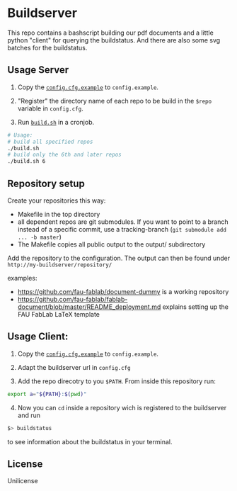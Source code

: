 Buildserver
===========

This repo contains a bashscript building our pdf documents and a little python "client" for querying the buildstatus. And there are also some svg batches for the buildstatus.

Usage Server
------------

 1. Copy the [`config.cfg.example`](config.cfg.example) to `config.example`.

 1. "Register" the directory name of each repo to be build in the `$repo` variable in `config.cfg`.

 1. Run [`build.sh`](build.sh) in a cronjob.

```bash
# Usage:
# build all specified repos
./build.sh
# build only the 6th and later repos
./build.sh 6
```

Repository setup
----------------

Create your repositories this way:

* Makefile in the top directory
* all dependent repos are git submodules. If you want to point to a branch instead of a specific commit, use a tracking-branch (`git submodule add ... -b master`)
* The Makefile copies all public output to the output/ subdirectory

Add the repository to the configuration. The output can then be found under `http://my-buildserver/repository/`

examples:

* https://github.com/fau-fablab/document-dummy is a working repository
* https://github.com/fau-fablab/fablab-document/blob/master/README_deployment.md explains setting up the FAU FabLab LaTeX template

Usage Client:
-------------

 1. Copy the [`config.cfg.example`](config.cfg.example) to `config.example`.

 2. Adapt the buildserver url in `config.cfg`

 3. Add the repo direcotry to you `$PATH`. From inside this repository run:

```bash
export a="${PATH}:$(pwd)"
```
 4. Now you can `cd` inside a repository wich is registered to the buildserver and run

```bash
$> buildstatus
```

  to see information about the buildstatus in your terminal.

License
-------

Unilicense
